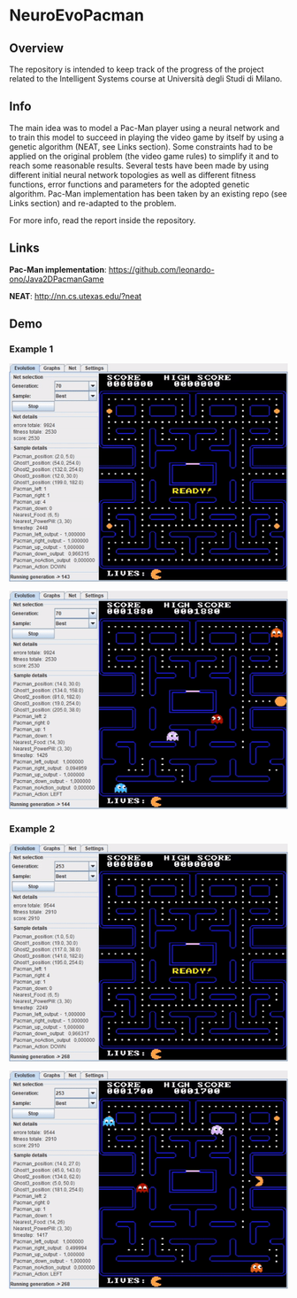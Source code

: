# NeuroEvoPacman

## Overview
The repository is intended to keep track of the progress of the project related to the Intelligent Systems course at Università degli Studi di Milano. 

## Info
The main idea was to model a Pac-Man player using a neural network and to train this model to succeed in playing the video game by itself by using a genetic algorithm (NEAT, see Links section). Some constraints had to be applied on the original problem (the video game rules) to simplify it and to reach some reasonable results. Several tests have been made by using different initial neural network topologies as well as different fitness functions, error functions and parameters for the adopted genetic algorithm.
Pac-Man implementation has been taken by an existing repo (see Links section) and re-adapted to the problem.

For more info, read the report inside the repository.

## Links
**Pac-Man implementation**: https://github.com/leonardo-ono/Java2DPacmanGame

**NEAT**: http://nn.cs.utexas.edu/?neat

## Demo

### Example 1

![](gifs/1.gif)

![](gifs/2.gif)

### Example 2

![](gifs/3.gif)

![](gifs/4.gif)
